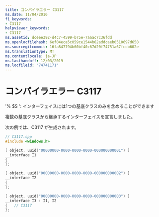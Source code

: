 ```yaml
---
title: コンパイラエラー C3117
ms.date: 11/04/2016
f1_keywords:
- C3117
helpviewer_keywords:
- C3117
ms.assetid: dceee392-d4c7-4599-b75e-7aaac7c36fdd
ms.openlocfilehash: 6ef04eca5c059ce1544b62addcaeb0510697d658
ms.sourcegitcommit: 16fa847794b60bf40c67d20f74751a67fccb602e
ms.translationtype: MT
ms.contentlocale: ja-JP
ms.lasthandoff: 12/03/2019
ms.locfileid: "74741171"
---
```

# <a name="compiler-error-c3117"></a>コンパイラエラー C3117

'% $S ': インターフェイスには1つの基底クラスのみを含めることができます

複数の基底クラスから継承するインターフェイスを宣言しました。

次の例では、C3117 が生成されます。

```cpp
// C3117.cpp
#include <windows.h>

[ object, uuid("00000000-0000-0000-0000-000000000001") ]
__interface I1
{
};

[ object, uuid("00000000-0000-0000-0000-000000000002") ]
__interface I2
{
};

[ object, uuid("00000000-0000-0000-0000-000000000003") ]
__interface I3 : I1, I2
{   // C3117
};
```
